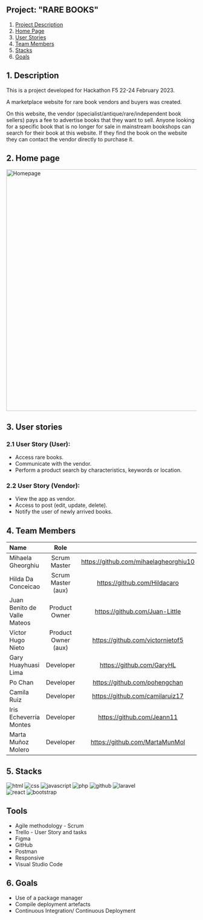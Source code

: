 ## Project: "RARE BOOKS"

1. [Project Description](#projectdescription)
2. [Home Page](#homepage)
3. [User Stories](#userstories)
4. [Team Members](#teammembers)
5. [Stacks](#stacks)
6. [Goals](#goals)

## 1. Description
This is a project developed for Hackathon F5 22-24 February 2023.

A marketplace website for rare book vendors and buyers was created. 

On this website, the vendor (specialist/antique/rare/independent book sellers) pays a fee to advertise books that they want to sell. Anyone looking for a specific book that is no longer for sale in mainstream bookshops can search for their book at this website. If they find the book on the website they can contact the vendor directly to purchase it. 

## 2. Home page 

<img width="640" alt="Homepage" src="https://user-images.githubusercontent.com/116795553/221128890-0abf6867-b04d-410d-8b46-04eb5cbf495d.JPG">

## 3. User stories
<h3>2.1 User Story (User):</h3>
<ul>
<li>Access rare books.</li>
<li>Communicate with the vendor.</li>
<li>Perform a product search by characteristics, keywords or location.</li>
</ul>
<h3>2.2 User Story (Vendor):</h3>
<ul>
<li>View the app as vendor.</li>
<li>Access to post (edit, update, delete).</li>
<li>Notify the user of newly arrived books.</li>
</ul>

## 4. Team Members
| Name | Role | |
| :--- | :---: | :---: |
| Mihaela Gheorghiu | Scrum Master | https://github.com/mihaelagheorghiu10 |
| Hilda Da Conceicao | Scrum Master (aux) | https://github.com/Hildacaro |
| Juan Benito de Valle Mateos | Product Owner | https://github.com/Juan-Little |
| Víctor Hugo Nieto | Product Owner (aux) | https://github.com/victornietof5 |
| Gary Huayhuasi Lima | Developer | https://github.com/GaryHL |
| Po Chan | Developer | https://github.com/pohengchan |
| Camila Ruiz | Developer | https://github.com/camilaruiz17 |
| Iris Echeverría Montes | Developer | https://github.com/Jeann11 |
| Marta Muñoz Molero | Developer | https://github.com/MartaMunMol |

## 5. Stacks
<img src= "https://img.shields.io/badge/html5-%23E34F26.svg?style=for-the-badge&logo=html5&logoColor=white" alt = "html"></img>
<img src= "https://img.shields.io/badge/css3-%231572B6.svg?style=for-the-badge&logo=css3&logoColor=white" alt = "css"></img>
<img src= "https://img.shields.io/badge/javascript-%23323330.svg?style=for-the-badge&logo=javascript&logoColor=%23F7DF1E" alt= "javascript"></img>
<img src= "https://img.shields.io/badge/PHP-777BB4?style=for-the-badge&logo=php&logoColor=white" alt= "php"></img>
<img src= "https://img.shields.io/badge/GitHub-100000?style=for-the-badge&logo=github&logoColor=white" alt= "github"></img>
<img src= "https://img.shields.io/badge/Laravel-FF2D20?style=for-the-badge&logo=laravel&logoColor=white" alt= "laravel"></img><br>
<img src= "https://img.shields.io/badge/React-20232A?style=for-the-badge&logo=react&logoColor=61DAFB" alt= "react"></img>
<img src= "https://img.shields.io/badge/Bootstrap-563D7C?style=for-the-badge&logo=bootstrap&logoColor=white" alt= "bootstrap"></img>


## Tools 

<ul>
<li>Agile methodology - Scrum </li>
<li>Trello - User Story and tasks </li>
<li>Figma </li>
<li>GitHub </li>
<li>Postman </li>
<li>Responsive </li>
<li>Visual Studio Code </li>
</ul>



## 6. Goals 
<ul>
<li>Use of a package manager </li>
<li>Compile deployment artefacts </li>
<li>Continuous Integration/ Continuous Deployment </li>
</ul>

  
